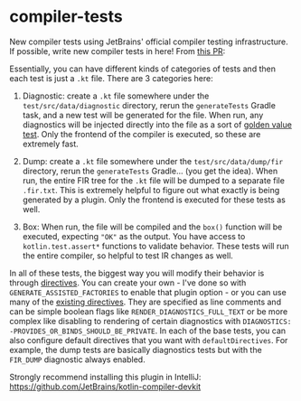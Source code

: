 # compiler-tests

New compiler tests using JetBrains' official compiler testing infrastructure. If possible, write new compiler tests in here! From [this PR](https://github.com/ZacSweers/metro/pull/128):

Essentially, you can have different kinds of categories of tests and then each test is just a `.kt` file. There are 3 categories here:

1. Diagnostic: create a `.kt` file somewhere under the `test/src/data/diagnostic` directory, rerun the `generateTests` Gradle task, and a new test will be generated for the file. When run, any diagnostics will be injected directly into the file as a sort of [golden value test](https://en.wikipedia.org/wiki/Characterization_test). Only the frontend of the compiler is executed, so these are extremely fast.

2. Dump: create a `.kt` file somewhere under the `test/src/data/dump/fir` directory, rerun the `generateTests` Gradle... (you get the idea). When run, the entire FIR tree for the `.kt` file will be dumped to a separate file `.fir.txt`. This is extremely helpful to figure out what exactly is being generated by a plugin. Only the frontend is executed for these tests as well.

3. Box: When run, the file will be compiled and the `box()` function will be executed, expecting `"OK"` as the output. You have access to `kotlin.test.assert*` functions to validate behavior. These tests will run the entire compiler, so helpful to test IR changes as well.

In all of these tests, the biggest way you will modify their behavior is through [directives](https://github.com/JetBrains/kotlin/tree/master/compiler/test-infrastructure#directives). You can create your own - I've done so with `GENERATE_ASSISTED_FACTORIES` to enable that plugin option - or you can use many of the [existing directives](https://github.com/JetBrains/kotlin/tree/master/compiler/tests-common-new/tests/org/jetbrains/kotlin/test/directives). They are specified as line comments and can be simple boolean flags like `RENDER_DIAGNOSTICS_FULL_TEXT` or be more complex like disabling to rendering of certain diagnostics with `DIAGNOSTICS: -PROVIDES_OR_BINDS_SHOULD_BE_PRIVATE`. In each of the base tests, you can also configure default directives that you want with `defaultDirectives`. For example, the dump tests are basically diagnostics tests but with the `FIR_DUMP` diagnostic always enabled.

Strongly recommend installing this plugin in IntelliJ: https://github.com/JetBrains/kotlin-compiler-devkit

